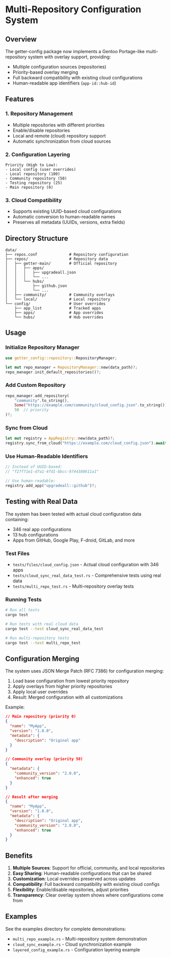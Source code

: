 # Multi-Repository Configuration System

## Overview

The getter-config package now implements a Gentoo Portage-like multi-repository system with overlay support, providing:

- Multiple configuration sources (repositories)
- Priority-based overlay merging
- Full backward compatibility with existing cloud configurations
- Human-readable app identifiers (`app-id::hub-id`)

## Features

### 1. Repository Management
- Multiple repositories with different priorities
- Enable/disable repositories
- Local and remote (cloud) repository support
- Automatic synchronization from cloud sources

### 2. Configuration Layering
```
Priority (High to Low):
- Local config (user overrides)
- Local repository (100)
- Community repository (50)
- Testing repository (25)
- Main repository (0)
```

### 3. Cloud Compatibility
- Supports existing UUID-based cloud configurations
- Automatic conversion to human-readable names
- Preserves all metadata (UUIDs, versions, extra fields)

## Directory Structure

```
data/
├── repos.conf              # Repository configuration
├── repos/                  # Repository data
│   ├── getter-main/        # Official repository
│   │   ├── apps/
│   │   │   ├── upgradeall.json
│   │   │   └── ...
│   │   └── hubs/
│   │       ├── github.json
│   │       └── ...
│   ├── community/          # Community overlays
│   └── local/              # Local repository
└── config/                 # User overrides
    ├── app_list            # Tracked apps
    ├── apps/               # App overrides
    └── hubs/               # Hub overrides
```

## Usage

### Initialize Repository Manager
```rust
use getter_config::repository::RepositoryManager;

let mut repo_manager = RepositoryManager::new(data_path)?;
repo_manager.init_default_repositories()?;
```

### Add Custom Repository
```rust
repo_manager.add_repository(
    "community".to_string(),
    Some("https://example.com/community/cloud_config.json".to_string()),
    50  // priority
)?;
```

### Sync from Cloud
```rust
let mut registry = AppRegistry::new(data_path)?;
registry.sync_from_cloud("https://example.com/cloud_config.json").await?;
```

### Use Human-Readable Identifiers
```rust
// Instead of UUID-based:
// "f27f71e1-d7a1-4fd1-bbcc-9744380611a1"

// Use human-readable:
registry.add_app("upgradeall::github")?;
```

## Testing with Real Data

The system has been tested with actual cloud configuration data containing:
- 346 real app configurations
- 13 hub configurations
- Apps from GitHub, Google Play, F-droid, GitLab, and more

### Test Files
- `tests/files/cloud_config.json` - Actual cloud configuration with 346 apps
- `tests/cloud_sync_real_data_test.rs` - Comprehensive tests using real data
- `tests/multi_repo_test.rs` - Multi-repository overlay tests

### Running Tests
```bash
# Run all tests
cargo test

# Run tests with real cloud data
cargo test --test cloud_sync_real_data_test

# Run multi-repository tests
cargo test --test multi_repo_test
```

## Configuration Merging

The system uses JSON Merge Patch (RFC 7386) for configuration merging:

1. Load base configuration from lowest priority repository
2. Apply overlays from higher priority repositories
3. Apply local user overrides
4. Result: Merged configuration with all customizations

Example:
```json
// Main repository (priority 0)
{
  "name": "MyApp",
  "version": "1.0.0",
  "metadata": {
    "description": "Original app"
  }
}

// Community overlay (priority 50)
{
  "metadata": {
    "community_version": "2.0.0",
    "enhanced": true
  }
}

// Result after merging
{
  "name": "MyApp",
  "version": "1.0.0",
  "metadata": {
    "description": "Original app",
    "community_version": "2.0.0",
    "enhanced": true
  }
}
```

## Benefits

1. **Multiple Sources**: Support for official, community, and local repositories
2. **Easy Sharing**: Human-readable configurations that can be shared
3. **Customization**: Local overrides preserved across updates
4. **Compatibility**: Full backward compatibility with existing cloud configs
5. **Flexibility**: Enable/disable repositories, adjust priorities
6. **Transparency**: Clear overlay system shows where configurations come from

## Examples

See the examples directory for complete demonstrations:
- `multi_repo_example.rs` - Multi-repository system demonstration
- `cloud_sync_example.rs` - Cloud synchronization example
- `layered_config_example.rs` - Configuration layering example